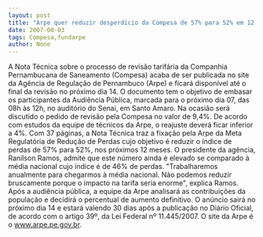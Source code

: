 ```yaml
---
layout: post
title: "Arpe quer reduzir desperdício da Compesa de 57% para 52% em 12 meses"
date: 2007-08-03
tags: Compesa,fundarpe
author: None
---
```

A Nota T&eacute;cnica sobre o processo de revis&atilde;o tarif&aacute;ria da Companhia Pernambucana de Saneamento (Compesa) acaba de ser publicada no site da Ag&ecirc;ncia de Regula&ccedil;&atilde;o de Pernambuco (Arpe) e ficar&aacute; dispon&iacute;vel at&eacute; o final da revis&atilde;o no pr&oacute;ximo dia 14. 
O documento tem o objetivo de embasar os participantes da Audi&ecirc;ncia P&uacute;blica, marcada para o pr&oacute;ximo dia 07, das 08h &agrave;s 12h, no audit&oacute;rio do Senai, em Santo Amaro. Na ocasi&atilde;o ser&aacute; discutido o pedido de revis&atilde;o pela Compesa no valor de 9,4%. 
De acordo com estudos da equipe de t&eacute;cnicos da Arpe, o reajuste dever&aacute; ficar inferior a 4%. Com 37 p&aacute;ginas, a Nota T&eacute;cnica traz a fixa&ccedil;&atilde;o pela Arpe da Meta Regulat&oacute;ria de Redu&ccedil;&atilde;o de Perdas cujo objetivo &eacute; reduzir o &iacute;ndice de perdas de 57% para 52%, nos pr&oacute;ximos 12 meses. 
O presidente da ag&ecirc;ncia, Ranilson Ramos, admite que este n&uacute;mero ainda &eacute; elevado se comparado &agrave; m&eacute;dia nacional cujo &iacute;ndice &eacute; de 46% de perdas. 
&quot;Trabalharemos anualmente para chegarmos &agrave; m&eacute;dia nacional. N&atilde;o podemos reduzir bruscamente porque o impacto na tarifa seria enorme&quot;, explica Ramos. 
Ap&oacute;s a audi&ecirc;ncia p&uacute;blica, a equipe da Arpe analisar&aacute; as contribui&ccedil;&otilde;es da popula&ccedil;&atilde;o e decidir&aacute; o percentual de aumento definitivo. O an&uacute;ncio sair&aacute; no pr&oacute;ximo dia 14 e estar&aacute; valendo 30 dias ap&oacute;s a publica&ccedil;&atilde;o no Di&aacute;rio Oficial, de acordo com o artigo 39&ordm;, da Lei Federal n&ordm; 11.445/2007. 
O site da Arpe &eacute; o www.arpe.pe.gov.br. 